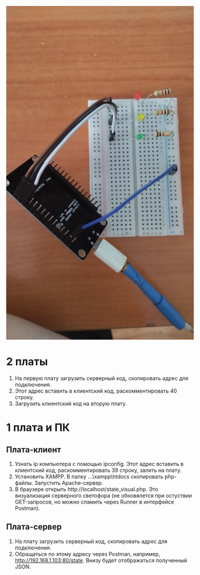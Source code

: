 ![Подключение](/sources/4.jpg)

# 2 платы
1. На первую плату загрузить серверный код, скопировать адрес для подключения.
2. Этот адрес вставить в клиентский код, раскомментировать 40 строку.
3. Загрузить клиентский код на вторую плату.

# 1 плата и ПК
## Плата-клиент
1. Узнать ip компьютера с помощью ipconfig. Этот адрес вставить в клиентский код, раскомментировать 39 строку, залить на плату.
2. Установить XAMPP. В папку ...\xampp\htdocs скопировать php-файлы. Запустить Apache-сервер.
3. В браузере открыть http://localhost/state_visual.php. Это визуализация серверного светофора (не обновялется при остуствии GET-запросов, но можно спамить через Runner в интерфейсе Postman).

## Плата-сервер
1. На плату загрузить серверный код, скопировать адрес для подключения.
2. Обращаться по этому адресу через Postman, например, http://192.168.1.103:80/state. Внизу будет отображаться полученный JSON.

